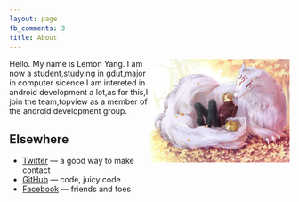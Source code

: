 ```yaml
---
layout: page
fb_comments: 3
title: About
---
```


<img src="portrait.jpg" width="50%" align="right">

Hello. My name is Lemon Yang. I am now a student,studying in gdut,major in computer sicence.I am intereted in android development a lot,as for this,I join the team,topview as a member of the android development group.


## Elsewhere

- [Twitter](http://twitter.com/GdutLemon) — a good way to make contact
- [GitHub](https://github.com/lemon-yang) — code, juicy code
- [Facebook](http://www.facebook.com/) — friends and foes

